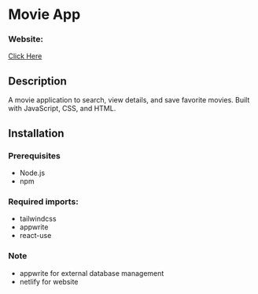 # Movie App

### Website: 

[Click Here](https://movie-recommendation-project-devs31.netlify.app/)

## Description
A movie application to search, view details, and save favorite movies. Built with JavaScript, CSS, and HTML.

## Installation

### Prerequisites
- Node.js
- npm

### Required imports:

- tailwindcss
- appwrite
- react-use

### Note

- appwrite for external database management
- netlify for website
